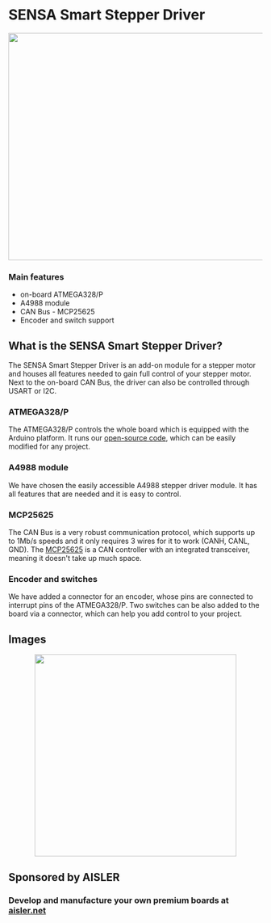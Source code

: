 # SENSA Smart Stepper Driver 
<p align="center"> 
<img width="600" height="450" src="https://raw.githubusercontent.com/SensaOrg/StepperDriver/master/Docs/board.png">
</p>

### Main features
- on-board ATMEGA328/P
- A4988 module 
- CAN Bus - MCP25625
- Encoder and switch support

## What is the SENSA Smart Stepper Driver?
The SENSA Smart Stepper Driver is an add-on module for a stepper motor and houses all features needed to gain full control of your stepper motor.
Next to the on-board CAN Bus, the driver can also be controlled through USART or I2C.


### ATMEGA328/P
The ATMEGA328/P controls the whole board which is equipped with the Arduino platform.
It runs our [open-source code](), which can be easily modified for any project.

### A4988 module
We have chosen the easily accessible A4988 stepper driver module. It has all features that are needed and it is easy to control.

### MCP25625
The CAN Bus is a very robust communication protocol, which supports up to 1Mb/s speeds and it only requires 3 wires for it to work (CANH, CANL, GND).
The [MCP25625](http://ww1.microchip.com/downloads/en/DeviceDoc/20005282B.pdf) is a CAN controller with an integrated transceiver, meaning it doesn't take up much space.

### Encoder and switches
We have added a connector for an encoder, whose pins are connected to interrupt pins of the ATMEGA328/P. 
Two switches can be also added to the board via a connector, which can help you add control to your project. 

## Images
<p align="center"> 
<img width="400" height="400" src="https://raw.githubusercontent.com/SensaOrg/StepperDriver/master/Docs/Output/top_view.png">
</p>

## Sponsored by AISLER
### Develop and manufacture your own premium boards at [aisler.net](https://aisler.net/)



